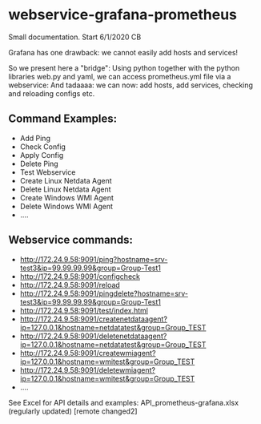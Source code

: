 # webservice-grafana-prometheus

Small documentation. Start 6/1/2020 CB

Grafana has one drawback: we cannot easily add hosts and services!

So we present here a  "bridge":
Using python together with the python libraries web.py and yaml, we can access prometheus.yml file via a webservice: 
And tadaaaa: we can now: add hosts, add services, checking and reloading configs etc.

## Command Examples:

- Add Ping
- Check Config
- Apply Config
- Delete Ping
- Test Webservice
- Create Linux Netdata Agent
- Delete Linux Netdata Agent
- Create Windows WMI Agent
- Delete Windows WMI Agent
- ....

## Webservice commands:

- http://172.24.9.58:9091/ping?hostname=srv-test3&ip=99.99.99.99&group=Group-Test1
- http://172.24.9.58:9091/configcheck
- http://172.24.9.58:9091/reload
- http://172.24.9.58:9091/pingdelete?hostname=srv-test3&ip=99.99.99.99&group=Group-Test1
- http://172.24.9.58:9091/test/index.html
- http://172.24.9.58:9091/createnetdataagent?ip=127.0.0.1&hostname=netdatatest&group=Group_TEST
- http://172.24.9.58:9091/deletenetdataagent?ip=127.0.0.1&hostname=netdatatest&group=Group_TEST
- http://172.24.9.58:9091/createwmiagent?ip=127.0.0.1&hostname=wmitest&group=Group_TEST
- http://172.24.9.58:9091/deletewmiagent?ip=127.0.0.1&hostname=wmitest&group=Group_TEST
- ....

See Excel for API details and examples: API_prometheus-grafana.xlsx  (regularly updated) [remote changed2]


